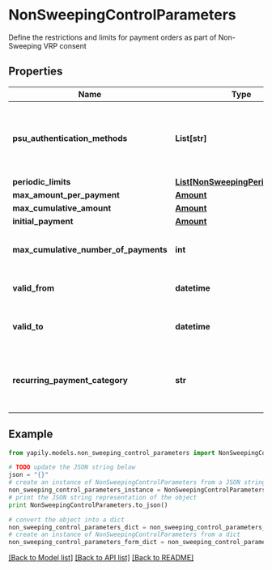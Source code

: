 # NonSweepingControlParameters

Define the restrictions and limits for payment orders as part of Non-Sweeping VRP consent

## Properties
Name | Type | Description | Notes
------------ | ------------- | ------------- | -------------
**psu_authentication_methods** | **List[str]** | __Mandatory__. Defines the authentication method(s) allowed in payment submission step. Allowed values are [SCA_REQUIRED, SCA_NOT_REQUIRED]. | 
**periodic_limits** | [**List[NonSweepingPeriodicLimits]**](NonSweepingPeriodicLimits.md) |  | [optional] 
**max_amount_per_payment** | [**Amount**](Amount.md) |  | [optional] 
**max_cumulative_amount** | [**Amount**](Amount.md) |  | [optional] 
**initial_payment** | [**Amount**](Amount.md) |  | [optional] 
**max_cumulative_number_of_payments** | **int** | __Optional__. Max number of payments that can be submitted under this consent. | [optional] 
**valid_from** | **datetime** | __Optional__. Start date when the consent becomes valid. | [optional] 
**valid_to** | **datetime** | __Optional__. End date when the consent expires and becomes invalid. | [optional] 
**recurring_payment_category** | **str** | The use-case for the VRP consent supported by the bank. Allowed values: &lt;br&gt;&#x60;ONGOING&#x60; &lt;br&gt;&#x60;SUBSCRIPTION&#x60; | [optional] 

## Example

```python
from yapily.models.non_sweeping_control_parameters import NonSweepingControlParameters

# TODO update the JSON string below
json = "{}"
# create an instance of NonSweepingControlParameters from a JSON string
non_sweeping_control_parameters_instance = NonSweepingControlParameters.from_json(json)
# print the JSON string representation of the object
print NonSweepingControlParameters.to_json()

# convert the object into a dict
non_sweeping_control_parameters_dict = non_sweeping_control_parameters_instance.to_dict()
# create an instance of NonSweepingControlParameters from a dict
non_sweeping_control_parameters_form_dict = non_sweeping_control_parameters.from_dict(non_sweeping_control_parameters_dict)
```
[[Back to Model list]](../README.md#documentation-for-models) [[Back to API list]](../README.md#documentation-for-api-endpoints) [[Back to README]](../README.md)


